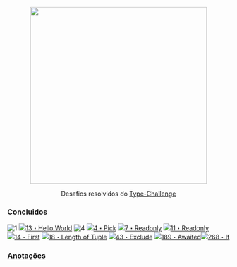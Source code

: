 <p align="center">
	<img src="https://raw.githubusercontent.com/type-challenges/type-challenges/f7e67740108f4228b3e2bc3c55dcf32ddb6da43f/screenshots/logo.svg" width="400" />
</p>

<p align="center">
	Desafios resolvidos do <a href="https://github.com/type-challenges/type-challenges">Type-Challenge</a>
</p>

### Concluidos

 <img src="https://img.shields.io/badge/warm--up-1-teal" alt="1"/>
 <a href="./src/warm/13-hello-world.ts" target="_blank"><img src="https://img.shields.io/badge/-13%E3%83%BBHello%20World-teal" alt="13・Hello World"/></a> 
 
<img src="https://img.shields.io/badge/easy-4-7aad0c" alt="4"/>
<a href="./src/easy/04-pick.ts" target="_blank"><img src="https://img.shields.io/badge/-4%E3%83%BBPick-7aad0c" alt="4・Pick"/></a> <a href="./src/easy/07-readonly.ts" target="_blank"><img src="https://img.shields.io/badge/-7%E3%83%BBReadonly-7aad0c" alt="7・Readonly"/></a> <a href="./src/easy/11-tuple-to-object.ts" target="_blank"><img src="https://img.shields.io/badge/-11%E3%83%BBTuple%20To%20Object-7aad0c" alt="11・Readonly"/></a> <a href="./src/easy/14-first.ts" target="_blank"><img src="https://img.shields.io/badge/-14%E3%83%BBFirst%20of%20Array-7aad0c" alt="14・First "/></a>  <a href="./src/easy/18-tuple-length.ts" target="_blank"><img src="https://img.shields.io/badge/-18%E3%83%BBLength%20of%20Tuple-7aad0c" alt="18・Length of Tuple "/></a> <a href="./src/easy/43-exclude.ts" target="_blank"><img src="https://img.shields.io/badge/-43%E3%83%BBExclude-7aad0c" alt="43・Exclude "/></a> <a href="./src/easy/189-awaited.ts" target="_blank"><img src="https://img.shields.io/badge/-189%E3%83%BBAwaited-7aad0c" alt="189・Awaited "/></a><a href="./src/easy/268-if.ts" target="_blank"><img src="https://img.shields.io/badge/-268%E3%83%BBIf-7aad0c" alt="268・If "/></a>

### [Anotações](https://locrian-notify-014.notion.site/Typescript-Challenge-3fa6d193e6c345abb190942c8f7ad683)
